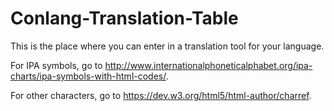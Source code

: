 # Conlang-Translation-Table
This is the place where you can enter in a translation tool for your language.

For IPA symbols, go to http://www.internationalphoneticalphabet.org/ipa-charts/ipa-symbols-with-html-codes/.

For other characters, go to https://dev.w3.org/html5/html-author/charref.
